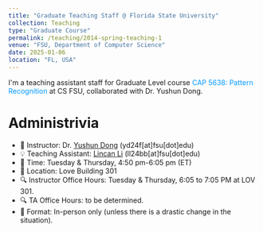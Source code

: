 ```yaml
---
title: "Graduate Teaching Staff @ Florida State University"
collection: Teaching
type: "Graduate Course"
permalink: /teaching/2014-spring-teaching-1
venue: "FSU, Department of Computer Science"
date: 2025-01-06
location: "FL, USA"
---
```


I'm a teaching assistant staff for Graduate Level course <span style="color:#0099FF;">CAP 5638: Pattern Recognition</span> at CS FSU, collaborated with Dr. Yushun Dong.

Administrivia
======

- 📢 Instructor: Dr. [Yushun Dong](https://www.cs.fsu.edu/department/faculty/dong/) (yd24f[at]fsu[dot]edu)
- 💡 Teaching Assistant: [Lincan Li](https://lincanli98.github.io/) (ll24bb[at]fsu[dot]edu)
- 📅 Time: Tuesday & Thursday, 4:50 pm-6:05 pm (ET)
- 🏫 Location: Love Building 301
- 🔍 Instructor Office Hours: Tuesday & Thursday, 6:05 to 7:05 PM at LOV 301.
- 🔍 TA Office Hours: to be determined.
- 🎒 Format: In-person only (unless there is a drastic change in the situation).



